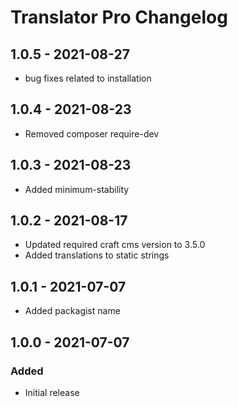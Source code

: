 # Translator Pro Changelog

## 1.0.5 - 2021-08-27
- bug fixes related to installation

## 1.0.4 - 2021-08-23
- Removed composer require-dev

## 1.0.3 - 2021-08-23
- Added minimum-stability

## 1.0.2 - 2021-08-17
- Updated required craft cms version to 3.5.0
- Added translations to static strings

## 1.0.1 - 2021-07-07
- Added packagist name

## 1.0.0 - 2021-07-07
### Added
- Initial release
